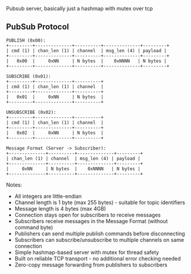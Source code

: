 Pubsub server, basically just a hashmap with mutex over tcp

PubSub Protocol
------------------
```
PUBLISH (0x00):
+---------+--------------+----------+--------------+---------+
| cmd (1) | chan_len (1) | channel  | msg_len (4) | payload |
+---------+--------------+----------+--------------+---------+
|   0x00  |     0xNN     | N bytes  |    0xNNNN   | N bytes |
+---------+--------------+----------+--------------+---------+

SUBSCRIBE (0x01): 
+---------+--------------+----------+
| cmd (1) | chan_len (1) | channel  |
+---------+--------------+----------+
|   0x01  |     0xNN     | N bytes  |
+---------+--------------+----------+

UNSUBSCRIBE (0x02):
+---------+--------------+----------+
| cmd (1) | chan_len (1) | channel  |
+---------+--------------+----------+
|   0x02  |     0xNN     | N bytes  |
+---------+--------------+----------+

Message Format (Server -> Subscriber):
+--------------+----------+--------------+---------+
| chan_len (1) | channel  | msg_len (4) | payload |
+--------------+----------+--------------+---------+
|     0xNN     | N bytes  |    0xNNNN   | N bytes |
+--------------+----------+--------------+---------+
```

Notes:
- All integers are little-endian
- Channel length is 1 byte (max 255 bytes) - suitable for topic identifiers
- Message length is 4 bytes (max 4GB)
- Connection stays open for subscribers to receive messages
- Subscribers receive messages in the Message Format (without command byte)
- Publishers can send multiple publish commands before disconnecting
- Subscribers can subscribe/unsubscribe to multiple channels on same connection
- Simple hashmap-based server with mutex for thread safety
- Built on reliable TCP transport - no additional error checking needed
- Zero-copy message forwarding from publishers to subscribers
